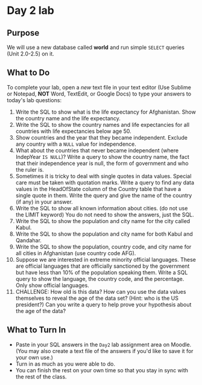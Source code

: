 # Day 2 lab
## Purpose
We will use a new database called **world** and run simple ```SELECT``` queries (Unit 2.0-2.5) on it.
## What to Do
To complete your lab, open a *new* text file in your text editor (Use Sublime or Notepad, **NOT** Word, TextEdit, or Google Docs) to type your answers to today's lab questions:
1. Write the SQL to show what is the life expectancy for Afghanistan. Show the country name and the life expectancy.
1. Write the SQL to show the country names and life expectancies for all countries with life expectancies below age 50. 
1. Show countries and the year that they became independent. Exclude any country with a ```NULL``` value for independence.
1. What about the countries that never became independent (where IndepYear ```IS NULL```)? Write a query to show the country name, the fact that their independence year is null, the form of government and who the ruler is.
1. Sometimes it is tricky to deal with single quotes in data values. Special care must be taken with quotation marks. Write a query to find any data values in the HeadOfState column of the Country table that have a single quote in them. Write the query and give the name of the country (if any) in your answer.
1. Write the SQL to show all known information about cities. (do not use the LIMIT keyword) You do not need to show the answers, just the SQL.
1. Write the SQL to show the population and city name for the city called Kabul. 
1. Write the SQL to show the population and city name for both Kabul and Qandahar. 
1. Write the SQL to show the population, country code, and city name for all cities in Afghanistan (use country code AFG). 
1. Suppose we are interested in extreme minority official languages. These are official languages that are officially sanctioned by the government but have less than 10% of the population speaking them. Write a SQL query to show the language, the country code, and the percentage. Only show official languages.
1. CHALLENGE: How old is this data? How can you use the data values themselves to reveal the age of the data set? (Hint: who is the US president?) Can you write a query to help prove your hypothesis about the age of the data?
## What to Turn In
* Paste in your SQL answers in the ```Day2``` lab assignment area on Moodle. (You may also create a text file of the answers if you'd like to save it for your own use.)
* Turn in as much as you were able to do. 
* You can finish the rest on your own time so that you stay in sync with the rest of the class.
